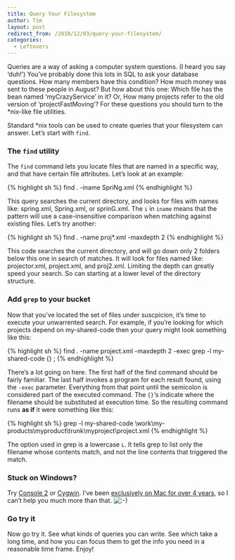 ```yaml
---
title: Query Your Filesystem
author: Tim
layout: post
redirect_from: /2010/12/03/query-your-filesystem/
categories:
  - Leftovers
---
```

Queries are a way of asking a computer system questions. (I heard you say &#8216;duh!&#8217;) You&#8217;ve probably done this lots in SQL to ask your database questions. How many members have this condition? How much money was sent to these people in August? But how about this one: Which file has the bean named &#8216;myCrazyService&#8217; in it? Or, How many projects refer to the old version of &#8216;projectFastMoving&#8217;? For these questions you should turn to the *nix-like file utilities.

Standard *nix tools can be used to create queries that your filesystem can answer. Let&#8217;s start with `find`.

### The `find` utility

The `find` command lets you locate files that are named in a specific way, and that have certain file attributes. Let&#8217;s look at an example:

{% highlight sh %}
find . -iname SpriNg.xml
{% endhighlight %}

This query searches the current directory, and looks for files with names like: spring.xml, Spring.xml, or sprinG.xml. The `i` in `iname` means that the pattern will use a case-insensitive comparison when matching against existing files. Let&#8217;s try another:

{% highlight sh %}
find . -name proj*.xml -maxdepth 2
{% endhighlight %}

This code searches the current directory, and will go down only 2 folders below this one in search of matches. It will look for files named like: projector.xml, project.xml, and proj2.xml. Limiting the depth can greatly speed your search. So can starting at a lower level of the directory structure.

<!--more-->

### Add `grep` to your bucket

Now that you&#8217;ve located the set of files under suscpicion, it&#8217;s time to execute your unwarrented search. For example, if you&#8217;re looking for which projects depend on my-shared-code then your query might look something like this:

{% highlight sh %}
find . -name project.xml -maxdepth 2 -exec grep -l my-shared-code {} ;
{% endhighlight %}

There&#8217;s a lot going on here. The first half of the find command should be fairly familiar. The last half invokes a program for each result found, using the `-exec` parameter. Everything from that point until the semicolon is considered part of the executed command. The `{}`&#8216;s indicate where the filename should be substituted at execution time. So the resulting command runs **as if** it were something like this:

{% highlight sh %}
grep -l my-shared-code \work\my-products\myproduct\trunk\myproject\project.xml
{% endhighlight %}

The option used in grep is a lowercase `L`. It tells grep to list only the filename whose contents match, and not the line contents that triggered the match.

### Stuck on Windows?

Try [Console 2][1] or [Cygwin][2]. I&#8217;ve been [exclusively on Mac for over 4 years][3], so I can&#8217;t help you much more than that. <img src="http://timshadel.com/wp-includes/images/smilies/icon_smile.gif" alt=":-)" class="wp-smiley" />

### Go try it

Now go try it. See what kinds of queries you can write. See which take a long time, and how you can focus them to get the info you need in a reasonable time frame. Enjoy!

 [1]: http://sourceforge.net/projects/console/
 [2]: http://www.cygwin.com/
 [3]: http://timshadel.com/2006/11/15/election-results-mac-over-ubuntu-in-a-landslide
